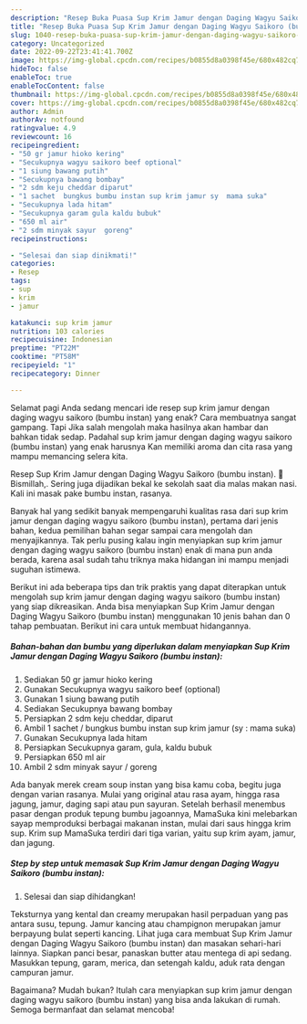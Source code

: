 ```yaml
---
description: "Resep Buka Puasa Sup Krim Jamur dengan Daging Wagyu Saikoro (bumbu instan)Anti Ribet"
title: "Resep Buka Puasa Sup Krim Jamur dengan Daging Wagyu Saikoro (bumbu instan)Anti Ribet"
slug: 1040-resep-buka-puasa-sup-krim-jamur-dengan-daging-wagyu-saikoro-bumbu-instananti-ribet
category: Uncategorized
date: 2022-09-22T23:41:41.700Z
image: https://img-global.cpcdn.com/recipes/b0855d8a0398f45e/680x482cq70/sup-krim-jamur-dengan-daging-wagyu-saikoro-bumbu-instan-foto-resep-utama.jpg
hideToc: false
enableToc: true
enableTocContent: false
thumbnail: https://img-global.cpcdn.com/recipes/b0855d8a0398f45e/680x482cq70/sup-krim-jamur-dengan-daging-wagyu-saikoro-bumbu-instan-foto-resep-utama.jpg
cover: https://img-global.cpcdn.com/recipes/b0855d8a0398f45e/680x482cq70/sup-krim-jamur-dengan-daging-wagyu-saikoro-bumbu-instan-foto-resep-utama.jpg
author: Admin
authorAv: notfound
ratingvalue: 4.9
reviewcount: 16
recipeingredient:
- "50 gr jamur hioko kering"
- "Secukupnya wagyu saikoro beef optional"
- "1 siung bawang putih"
- "Secukupnya bawang bombay"
- "2 sdm keju cheddar diparut"
- "1 sachet  bungkus bumbu instan sup krim jamur sy  mama suka"
- "Secukupnya lada hitam"
- "Secukupnya garam gula kaldu bubuk"
- "650 ml air"
- "2 sdm minyak sayur  goreng"
recipeinstructions:

- "Selesai dan siap dinikmati!"
categories:
- Resep
tags:
- sup
- krim
- jamur

katakunci: sup krim jamur 
nutrition: 103 calories
recipecuisine: Indonesian
preptime: "PT22M"
cooktime: "PT58M"
recipeyield: "1"
recipecategory: Dinner

---
```



Selamat pagi Anda sedang mencari ide resep sup krim jamur dengan daging wagyu saikoro (bumbu instan) yang enak? Cara membuatnya sangat gampang. Tapi Jika salah mengolah maka hasilnya akan hambar dan bahkan tidak sedap. Padahal sup krim jamur dengan daging wagyu saikoro (bumbu instan) yang enak harusnya Kan memiliki aroma dan cita rasa yang mampu memancing selera kita.


Resep Sup Krim Jamur dengan Daging Wagyu Saikoro (bumbu instan). 🪷 Bismillah,. Sering juga dijadikan bekal ke sekolah saat dia malas makan nasi. Kali ini masak pake bumbu instan, rasanya.

Banyak hal yang sedikit banyak mempengaruhi kualitas rasa dari sup krim jamur dengan daging wagyu saikoro (bumbu instan), pertama dari jenis bahan, kedua pemilihan bahan segar sampai cara mengolah dan menyajikannya. Tak perlu pusing kalau ingin menyiapkan sup krim jamur dengan daging wagyu saikoro (bumbu instan) enak di mana pun anda berada, karena asal sudah tahu triknya maka hidangan ini mampu menjadi suguhan istimewa.


Berikut ini ada beberapa tips dan trik praktis yang dapat diterapkan untuk mengolah sup krim jamur dengan daging wagyu saikoro (bumbu instan) yang siap dikreasikan. Anda bisa menyiapkan Sup Krim Jamur dengan Daging Wagyu Saikoro (bumbu instan) menggunakan 10 jenis bahan dan 0 tahap pembuatan. Berikut ini cara untuk membuat hidangannya.

<!--inarticleads1-->

##### Bahan-bahan dan bumbu yang diperlukan dalam menyiapkan Sup Krim Jamur dengan Daging Wagyu Saikoro (bumbu instan):

1. Sediakan 50 gr jamur hioko kering
1. Gunakan Secukupnya wagyu saikoro beef (optional)
1. Gunakan 1 siung bawang putih
1. Sediakan Secukupnya bawang bombay
1. Persiapkan 2 sdm keju cheddar, diparut
1. Ambil 1 sachet / bungkus bumbu instan sup krim jamur (sy : mama suka)
1. Gunakan Secukupnya lada hitam
1. Persiapkan Secukupnya garam, gula, kaldu bubuk
1. Persiapkan 650 ml air
1. Ambil 2 sdm minyak sayur / goreng


Ada banyak merek cream soup instan yang bisa kamu coba, begitu juga dengan varian rasanya. Mulai yang original atau rasa ayam, hingga rasa jagung, jamur, daging sapi atau pun sayuran. Setelah berhasil menembus pasar dengan produk tepung bumbu jagoannya, MamaSuka kini melebarkan sayap memproduksi berbagai makanan instan, mulai dari saus hingga krim sup. Krim sup MamaSuka terdiri dari tiga varian, yaitu sup krim ayam, jamur, dan jagung. 

<!--inarticleads2-->

##### Step by step untuk memasak Sup Krim Jamur dengan Daging Wagyu Saikoro (bumbu instan):


1. Selesai dan siap dihidangkan!

Teksturnya yang kental dan creamy merupakan hasil perpaduan yang pas antara susu, tepung. Jamur kancing atau champignon merupakan jamur berpayung bulat seperti kancing. Lihat juga cara membuat Sup Krim Jamur dengan Daging Wagyu Saikoro (bumbu instan) dan masakan sehari-hari lainnya. Siapkan panci besar, panaskan butter atau mentega di api sedang. Masukkan tepung, garam, merica, dan setengah kaldu, aduk rata dengan campuran jamur. 

Bagaimana? Mudah bukan? Itulah cara menyiapkan sup krim jamur dengan daging wagyu saikoro (bumbu instan) yang bisa anda lakukan di rumah. Semoga bermanfaat dan selamat mencoba!
